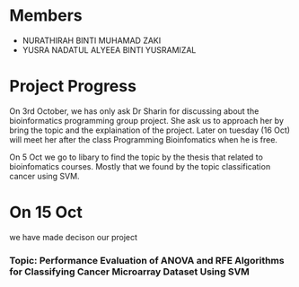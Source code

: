 # Members
- NURATHIRAH BINTI MUHAMAD ZAKI
- YUSRA NADATUL ALYEEA BINTI YUSRAMIZAL

# Project Progress

On 3rd October, 
we has only ask Dr Sharin for discussing about the bioinformatics programming group project. 
She ask us to approach her by bring the topic and the explaination of the project. 
Later on tuesday (16 Oct) will meet her after the class Programming Bioinfomatics when he is free.

On 5 Oct 
we go to libary to find the topic by the thesis that related to bioinfomatics courses. Mostly that we found by the topic classification cancer using SVM.

# On 15 Oct 
we have made decison our project 
### Topic: Performance Evaluation of ANOVA and RFE Algorithms for Classifying Cancer Microarray Dataset Using SVM
